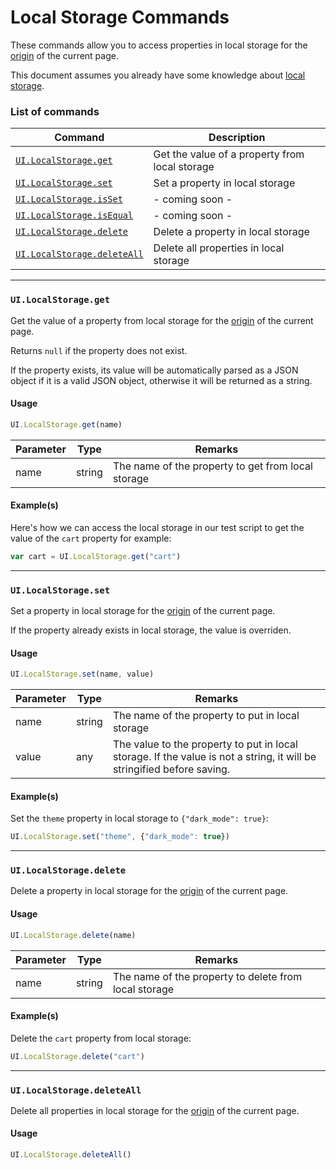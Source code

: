 # Local Storage Commands

These commands allow you to access properties in local storage for the [origin](https://developer.mozilla.org/en-US/docs/Glossary/Origin) of the current page.

This document assumes you already have some knowledge about [local storage](https://developer.mozilla.org/en-US/docs/Web/API/Window/localStorage).

### List of commands <a href="#list-of-commands" id="list-of-commands"></a>

| Command                                                                                                                   | Description                                    |
| ------------------------------------------------------------------------------------------------------------------------- | ---------------------------------------------- |
| [`UI.LocalStorage.get`](https://docs.uilicious.com/scripting/local\_storage\_commands.html#uilocalstorageget)             | Get the value of a property from local storage |
| [`UI.LocalStorage.set`](https://docs.uilicious.com/scripting/local\_storage\_commands.html#uilocalstorageset)             | Set a property in local storage                |
| [`UI.LocalStorage.isSet`](https://docs.uilicious.com/scripting/local\_storage\_commands.html)                             | - coming soon -                                |
| [`UI.LocalStorage.isEqual`](https://docs.uilicious.com/scripting/local\_storage\_commands.html)                           | - coming soon -                                |
| [`UI.LocalStorage.delete`](https://docs.uilicious.com/scripting/local\_storage\_commands.html#uilocalstoragedelete)       | Delete a property in local storage             |
| [`UI.LocalStorage.deleteAll`](https://docs.uilicious.com/scripting/local\_storage\_commands.html#uilocalstoragedeleteall) | Delete all properties in local storage         |

***

### `UI.LocalStorage.get` <a href="#uilocalstorageget" id="uilocalstorageget"></a>

Get the value of a property from local storage for the [origin](https://developer.mozilla.org/en-US/docs/Glossary/Origin) of the current page.

Returns `null` if the property does not exist.

If the property exists, its value will be automatically parsed as a JSON object if it is a valid JSON object, otherwise it will be returned as a string.

#### Usage <a href="#usage" id="usage"></a>

```javascript
UI.LocalStorage.get(name)
```

| Parameter | Type   | Remarks                                            |
| --------- | ------ | -------------------------------------------------- |
| name      | string | The name of the property to get from local storage |

#### Example(s) <a href="#examples" id="examples"></a>

Here's how we can access the local storage in our test script to get the value of the `cart` property for example:

```javascript
var cart = UI.LocalStorage.get("cart")
```

***

### `UI.LocalStorage.set` <a href="#uilocalstorageset" id="uilocalstorageset"></a>

Set a property in local storage for the [origin](https://developer.mozilla.org/en-US/docs/Glossary/Origin) of the current page.

If the property already exists in local storage, the value is overriden.

#### Usage <a href="#usage" id="usage"></a>

```javascript
UI.LocalStorage.set(name, value)
```

| Parameter | Type   | Remarks                                                                                                                |
| --------- | ------ | ---------------------------------------------------------------------------------------------------------------------- |
| name      | string | The name of the property to put in local storage                                                                       |
| value     | any    | The value to the property to put in local storage. If the value is not a string, it will be stringified before saving. |

#### Example(s) <a href="#examples" id="examples"></a>

Set the `theme` property in local storage to `{"dark_mode": true}`:

```javascript
UI.LocalStorage.set("theme", {"dark_mode": true})
```

***

### `UI.LocalStorage.delete` <a href="#uilocalstoragedelete" id="uilocalstoragedelete"></a>

Delete a property in local storage for the [origin](https://developer.mozilla.org/en-US/docs/Glossary/Origin) of the current page.

#### Usage <a href="#usage" id="usage"></a>

```javascript
UI.LocalStorage.delete(name)
```

| Parameter | Type   | Remarks                                               |
| --------- | ------ | ----------------------------------------------------- |
| name      | string | The name of the property to delete from local storage |

#### Example(s) <a href="#examples" id="examples"></a>

Delete the `cart` property from local storage:

```javascript
UI.LocalStorage.delete("cart")
```

***

### `UI.LocalStorage.deleteAll` <a href="#uilocalstoragedeleteall" id="uilocalstoragedeleteall"></a>

Delete all properties in local storage for the [origin](https://developer.mozilla.org/en-US/docs/Glossary/Origin) of the current page.

#### Usage <a href="#usage" id="usage"></a>

```javascript
UI.LocalStorage.deleteAll()
```

